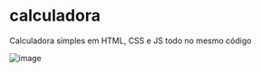 # calculadora
Calculadora simples em HTML, CSS e JS todo no mesmo código 


![image](https://user-images.githubusercontent.com/35054595/183327842-a417e896-562f-4f7d-8f9e-1cc2cd8abfbc.png)
